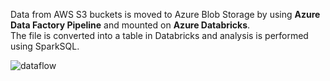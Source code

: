 Data from AWS S3 buckets is moved to Azure Blob Storage by using <b> Azure Data Factory Pipeline</b> and mounted on <b>Azure Databricks</b>.  
The file is converted into a table in Databricks and analysis is performed using SparkSQL.  



![dataflow](https://user-images.githubusercontent.com/35755621/224548693-9cf597be-6c07-4b51-b137-838b0bb1d9e3.png)
